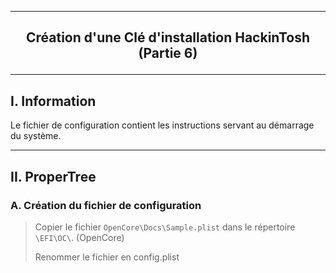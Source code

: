 --------------------------------------------------------------------------------------------------------------------------
## <p align='center'> Création d'une Clé d'installation HackinTosh (Partie 6) </p>

--------------------------------------------------------------------------------------------------------------------------
## I. Information
Le fichier de configuration contient les instructions servant au démarrage du système.


--------------------------------------------------------------------------------------------------------------------------
## II. ProperTree
### A. Création du fichier de configuration
> Copier le fichier `OpenCore\Docs\Sample.plist` dans le répertoire `\EFI\OC\`. (OpenCore)
>
> Renommer le fichier en config.plist
